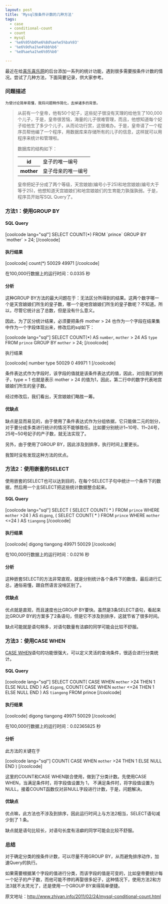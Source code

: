 ```yaml
---
layout: post
title: 'Mysql按条件计数的几种方法'
tags:
  - case
  - conditional-count
  - count
  - mysql
  - '%e6%95%b0%e6%8d%ae%e5%ba%93'
  - '%e6%9d%a1%e4%bb%b6'
  - '%e8%ae%a1%e6%95%b0'

---
```


最近在给<a href="http://www.xilexile.com" rel="nofollow">喜乐喜乐网</a>的后台添加一系列的统计功能，遇到很多需要按条件计数的情况。尝试了几种方法，下面简要记录，供大家参考。

<h3>问题描述</h3>

<small>为使讨论简单易懂，我将问题稍作简化，去掉诸多的背景。</small>

<blockquote>
从前有一个皇帝，他有50个妃子，这些妃子很没有天理的给他生了100,000个儿子，于是，皇帝很苦恼，海量的儿子很难管理，而且，他想知道每个妃子给他生了多少个儿子，从而论功行赏，这很难办。于是，皇帝请了一个程序员帮他编了一个程序，用数据库来存储所有的儿子的信息，这样就可以用程序来统计和管理啦。


数据库的结构如下：

<table>
<tr><th>id</th><td>皇子的唯一编号</td></tr>
<tr><th>mother</th><td>皇子母亲的唯一编号</td></tr>
</table>

皇帝把妃子分成了两个等级，天宫娘娘(编号小于25)和地宫娘娘(编号大于等于25)，他想知道天宫娘娘们和地宫娘娘们的生育能力孰强孰弱。于是，程序员开始写SQL Query了。

</blockquote>

<h3>方法1：使用GROUP BY</h3>

<h4>SQL Query</h4>
[coolcode lang="sql"]
SELECT COUNT(*) FROM `prince` GROUP BY `mother` > 24;
[/coolcode]

<h4>执行结果</h4>

[coolcode]
count(*)
50029
49971
[/coolcode]

在100,000行数据上的运行时间：0.0335 秒

<h4>分析</h4>

这种GROUP BY方法的最大问题在于：无法区分所得到的结果。这两个数字哪一个是天宫娘娘们所生的皇子数，哪一个是地宫娘娘们所生的皇子数呢？不知道。所以，尽管它统计出了总数，但是没有什么意义。

因此，为了区分统计结果，必须要把条件 mother > 24 也作为一个字段在结果集中作为一个字段体现出来，修改后的sql如下：

[coolcode lang="sql"]
SELECT COUNT(*) AS `number`, `mother` > 24 AS `type` FROM `prince` GROUP BY `mother` > 24;
[/coolcode]

执行结果

[coolcode]
number	type
50029	0
49971	1
[/coolcode]

条件表达式作为字段时，该字段的值就是该条件表达式的值，因此，对应我们的例子，type = 1 也就是表示 mother > 24 的值为1，因此，第二行中的数字代表地宫娘娘们所生的皇子数。

经过修改后，我们看出，天宫娘娘们略胜一筹。

<h4>优缺点</h4>

缺点是显而易见的，由于使用了条件表达式作为分组依据，它只能做二元的划分，对于要分成多类进行统计的情况不能够胜任。比如要分别统计1~10号、11~24号，25号~50号妃子的产子数，就无法实现了。

另外，由于使用了GROUP BY，因此涉及到排序，执行时间上要更长。

我暂时没有发现这种方法的优点。

<h3>方法2：使用嵌套的SELECT</h3>

使用嵌套的SELECT也可以达到目的，在每个SELECT子句中统计一个条件下的数据，然后用一个主SELECT把这些统计数据整合起来。

<h4>SQL Query</h4>

[coolcode lang="sql"]
SELECT 
    ( SELECT COUNT( * ) FROM `prince` WHERE `mother` >24 ) AS `digong`, 
    ( SELECT COUNT( * ) FROM `prince` WHERE `mother` <=24 ) AS `tiangong`
[/coolcode]

<h4>执行结果</h4>

[coolcode]
digong	tiangong
49971	50029
[/coolcode]

在100,000行数据上的运行时间：0.0216 秒

<h4>分析</h4>

这种嵌套SELECT的方法非常直观，就是分别统计各个条件下的数值，最后进行汇总，通俗易懂，跟自然语言没啥区别了。

<h4>优缺点</h4>

优点就是直观，而且速度也比GROUP BY要快。虽然是3条SELECT语句，看起来比GROUP BY的方案多了2条语句，但是它不涉及到排序，这就节省了很多时间。

缺点可能就是语句稍多，对语句数量有洁癖的同学可能会比较不舒服。

<h3>方法3：使用CASE WHEN</h3>

<a href="http://dev.mysql.com/doc/refman/5.0/en/case-statement.html">CASE WHEN</a>语句的功能很强大，可以定义灵活的查询条件，很适合进行分类统计。

<h4>SQL Query</h4>

[coolcode lang="sql"]
SELECT 
    COUNT( CASE WHEN `mother` >24 THEN 1 ELSE NULL END ) AS `digong`, 
    COUNT( CASE WHEN `mother` <=24 THEN 1 ELSE NULL END ) AS `tiangong`
FROM prince
[/coolcode]

<h4>执行结果</h4>

[coolcode]
digong	tiangong
49971	50029
[/coolcode]

在100,000行数据上的运行时间：0.02365825 秒

<h4>分析</h4>

此方法的关键在于 

[coolcode lang="sql"]
COUNT( CASE WHEN `mother` >24 THEN 1 ELSE NULL END ) 
[/coolcode]

这里的COUNT和CASE WHEN联合使用，做到了分类计数。先使用CASE WHEN，当满足条件时，将字段值设置为 1， 不满足条件时，将字段值设置为NULL，接着COUNT函数仅对非NULL字段进行计数，于是，问题解决。

<h4>优缺点</h4>

优点嘛，此方法也不涉及到排序，因此运行时间上与方法2相当，SELECT语句减少到了 1 条。

缺点就是语句比较长，对语句长度有洁癖的同学可能会比较不舒服。

<h3>总结</h3>

对于确定分类的按条件计数，可以尽量不用GROUP BY，从而避免排序动作，加速Query的执行。

如果需要根据某个字段的值进行分类，而该字段的值是可变的，比如皇帝要统计每一个妃子的产子数，而他可能不停的再娶很多妃子，这种情况下，使用方法2和方法3就不太灵光了，还是使用一个GROUP BY来得简单便捷。

原文地址：<a href="http://www.zhiyan.info/2011/02/24/mysql-conditional-count.html">http://www.zhiyan.info/2011/02/24/mysql-conditional-count.html</a>

